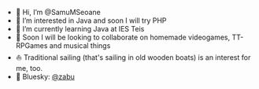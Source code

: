 - 👋 Hi, I’m @SamuMSeoane
- 👀 I’m interested in Java and soon I will try PHP
- 🌱 I’m currently learning Java at IES Teis
- 💞️ Soon I will be looking to collaborate on homemade videogames, TT-RPGames and musical things
- ⛵ Traditional sailing (that's sailing in old wooden boats) is an interest for me, too. 
- 🦋 Bluesky: [@zabu](https://bsky.app/profile/zabu.bsky.social)

<!---
SamuMSeoane/SamuMSeoane is a ✨ special ✨ repository because its `README.md` (this file) appears on your GitHub profile.
You can click the Preview link to take a look at your changes.
--->
